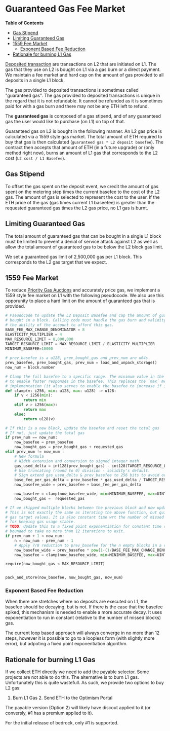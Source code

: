 # Guaranteed Gas Fee Market

<!-- START doctoc generated TOC please keep comment here to allow auto update -->
<!-- DON'T EDIT THIS SECTION, INSTEAD RE-RUN doctoc TO UPDATE -->
**Table of Contents**

- [Gas Stipend](#gas-stipend)
- [Limiting Guaranteed Gas](#limiting-guaranteed-gas)
- [1559 Fee Market](#1559-fee-market)
  - [Exponent Based Fee Reduction](#exponent-based-fee-reduction)
- [Rationale for burning L1 Gas](#rationale-for-burning-l1-gas)

<!-- END doctoc generated TOC please keep comment here to allow auto update -->

[Deposited transaction](./glossary.md#deposited-transaction) are transactions on L2 that are
initiated on L1. The gas that they use on L2 is bought on L1 via a gas burn or a direct payment. We
maintain a fee market and hard cap on the amount of gas provided to all deposits in a single L1
block.

The gas provided to deposited transactions is sometimes called "guaranteed gas". The gas provided to
deposited transactions is unique in the regard that it is not refundable. It cannot be refunded as
it is sometimes paid for with a gas burn and there may not be any ETH left to refund.

The **guaranteed gas** is composed of a gas stipend, and of any guaranteed gas the user would like
to purchase (on L1) on top of that.

Guaranteed gas on L2 is bought in the following manner. An L2 gas price is calculated via a 1559
style gas market. The total amount of ETH required to buy that gas is then calculated
(`guaranteed gas * L2 deposit basefee`). The contract then accepts that amount of ETH (in a future
upgrade) or (only method right now), burns an amount of L1 gas that corresponds to the L2 cost
(`L2 cost / L1 Basefee`).

## Gas Stipend

To offset the gas spent on the deposit event, we credit the amount of gas spent on the metering step
times the current basefee to the cost of the L2 gas. The amount of gas is selected to represent the
cost to the user. If the ETH price of the gas (gas times current L1 baseefee) is greater than the
requested guaranteed gas times the L2 gas price, no L1 gas is burnt.

## Limiting Guaranteed Gas

The total amount of guaranteed gas that can be bought in a single L1 block must be limited to
prevent a denial of service attack against L2 as well as allow the total amount of guaranteed gas
to be below the L2 block gas limit.

We set a guaranteed gas limit of 2,500,000 gas per L1 block. This corresponds to the L2 gas target
that we expect.

## 1559 Fee Market

To reduce [Priority Gas Auctions](./glossary.md#priority-gas-auction) and accurately price gas, we
implement a 1559 style fee market on L1 with the following pseudocode. We also use this opporunity
to place a hard limit on the amount of guaranteed gas that is provided.

```python
# Pseudocode to update the L2 Deposit Basefee and cap the amount of guaranteed gas
# bought in a block. Calling code must handle the gas burn and validity checks on
# the ability of the account to afford this gas.
BASE_FEE_MAX_CHANGE_DENOMINATOR = 8
ELASTICITY_MULTIPLIER = 4
MAX_RESOURCE_LIMIT = 8,000,000
TARGET_RESOURCE_LIMIT = MAX_RESOURCE_LIMIT / ELASTICITY_MULTIPLIER
MINIMUM_BASEFEE=10000
    
# prev_basefee is a u128, prev_bought_gas and prev_num are u64s
prev_basefee, prev_bought_gas, prev_num = load_and_unpack_storage()
now_num = block.number

# Clamp the full basefee to a specific range. The minimum value in the range should be around 100-1000
# to enable faster responses in the basefee. This replaces the `max` mechanism in the ethereum 1559
# implementation (it also serves to enable the basefee to increase if it is very small).
def clamp(v: i256, min: u128, max: u128) -> u128:
    if v < i256(min):
        return min
    elif v > i256(max):
        return max
    else:
        return u128(v)

# If this is a new block, update the basefee and reset the total gas
# If not, just update the total gas
if prev_num == now_num:
    now_basefee = prev_basefee
    now_bought_gas = prev_bought_gas + requested_gas
elif prev_num != now_num :
    # New formula
    # Width extension and conversion to signed integer math
    gas_used_delta = int128(prev_bought_gas) - int128(TARGET_RESOURCE_LIMIT)
    # Use truncating (round to 0) division - solidity's default.
    # Sign extend gas_used_delta & prev_basefee to 256 bits to avoid overflows here.
    base_fee_per_gas_delta = prev_basefee * gas_used_delta / TARGET_RESOURCE_LIMIT / BASE_FEE_MAX_CHANGE_DENOMINATOR
    now_basefee_wide = prev_basefee + base_fee_per_gas_delta

    now_basefee = clamp(now_basefee_wide, min=MINIMUM_BASEFEE, max=UINT_64_MAX_VALUE)
    now_bought_gas =  requested_gas

# If we skipped multiple blocks between the previous block and now update the basefee again.
# This is not exactly the same as iterating the above function, but quite close for reasonable
# gas target values. It is also constant time wrt the number of missed blocks which is important
# for keeping gas usage stable.
# TODO: Update this to a fixed point exponentiation for constant time results. This loop is currently
# bounded to take no more than 12 iterations to exit.
if prev_num + 1 < now_num:
    n = now_num - prev_num - 1
    # Apply 7/8 reduction to prev_basefee for the n empty blocks in a row.
    now_basefee_wide = prev_basefee * pow(1-(1/BASE_FEE_MAX_CHANGE_DENOMINATOR), n)
    now_basefee = clamp(now_basefee_wide, min=MINIMUM_BASEFEE, max=UINT_64_MAX_VALUE)

require(now_bought_gas < MAX_RESOURCE_LIMIT)


pack_and_store(now_basefee, now_bought_gas, now_num)
```

### Exponent Based Fee Reduction

When there are stretches where no deposits are executed on L1, the basefee should be decaying, but
is not. If there is the case that the basefee spiked, this mechanism is needed to enable a more
accurate decay. It uses exponentiation to run in constant (relative to the number of missed blocks)
gas.

The current loop based approach will always converge in no more than 12 steps, however it is possible
to go to a loopless form (with slightly more error), but adpoting a fixed point exponentiation
algorithm.

## Rationale for burning L1 Gas

If we collect ETH directly we need to add the payable selector. Some projects are not able to do
this. The alternative is to burn L1 gas. Unfortunately this is quite wastefull. As such, we provide
two options to buy L2 gas:

1. Burn L1 Gas 2. Send ETH to the Optimism Portal

The payable version (Option 2) will likely have discout applied to it (or conversly, #1 has a
premium applied to it).

For the initial release of bedrock, only #1 is supported.

